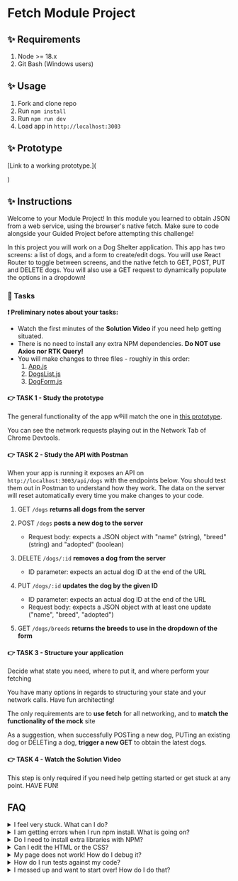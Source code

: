 # Fetch Module Project

## ✨ Requirements

1. Node >= 18.x
2. Git Bash (Windows users)

## ✨ Usage

1. Fork and clone repo
2. Run `npm install`
3. Run `npm run dev`
4. Load app in `http://localhost:3003`

## ✨ Prototype

[Link to a working prototype.](

)

## ✨ Instructions

Welcome to your Module Project! In this module you learned to obtain JSON from a web service, using the browser's native fetch. Make sure to code alongside your Guided Project before attempting this challenge!

In this project you will work on a Dog Shelter application. This app has two screens: a list of dogs, and a form to create/edit dogs. You will use React Router to toggle between screens, and the native fetch to GET, POST, PUT and DELETE dogs. You will also use a GET request to dynamically populate the options in a dropdown!

### 🥷 Tasks

**❗ Preliminary notes about your tasks:**

- Watch the first minutes of the **Solution Video** if you need help getting situated.
- There is no need to install any extra NPM dependencies. **Do NOT use Axios nor RTK Query!**
- You will make changes to three files - roughly in this order:
  1. [App.js](./frontend/components/App.js)
  2. [DogsList.js](./frontend/components/DogsList.js)
  3. [DogForm.js](./frontend/components/DogForm.js)

#### 👉 TASK 1 - Study the prototype

The general functionality of the app w®ill match the one in [this prototype](https://bloominstituteoftechnology.github.io/W_S11_Fetch_Project).

You can see the network requests playing out in the Network Tab of Chrome Devtools.

#### 👉 TASK 2 - Study the API with Postman

When your app is running it exposes an API on `http://localhost:3003/api/dogs` with the endpoints below. You should test them out in Postman to understand how they work. The data on the server will reset automatically every time you make changes to your code.

1. GET `/dogs` **returns all dogs from the server**

2. POST `/dogs` **posts a new dog to the server**

   - Request body: expects a JSON object with "name" (string), "breed" (string) and "adopted" (boolean)

3. DELETE `/dogs/:id` **removes a dog from the server**

   - ID parameter: expects an actual dog ID at the end of the URL

4. PUT `/dogs/:id` **updates the dog by the given ID**

   - ID parameter: expects an actual dog ID at the end of the URL
   - Request body: expects a JSON object with at least one update ("name", "breed", "adopted")

5. GET `/dogs/breeds` **returns the breeds to use in the dropdown of the form**

#### 👉 TASK 3 - Structure your application

Decide what state you need, where to put it, and where perform your fetching

You have many options in regards to structuring your state and your network calls. Have fun architecting!

The only requirements are to **use fetch** for all networking, and to **match the functionality of the mock** site

As a suggestion, when successfully POSTing a new dog, PUTing an existing dog or DELETing a dog, **trigger a new GET** to obtain the latest dogs.

#### 👉 TASK 4 - Watch the Solution Video

This step is only required if you need help getting started or get stuck at any point. HAVE FUN!

## FAQ

<details>
  <summary>I feel very stuck. What can I do?</summary>

Redo the Guided Project for the module, or check out the Solution Video for this project. In these recordings, an industry expert walks you through their thinking in detail, while they solve the tasks.

</details>

<details>
  <summary>I am getting errors when I run npm install. What is going on?</summary>

This project requires Node >= V18 correctly installed in order to work. Sometimes Node can be misconfigured. Try deleting `node_modules` and running `npm install`. If this fails, try deleting both `node_modules` and `package-lock.json` before reinstalling. If all fails, please request support!

</details>

<details>
  <summary>Do I need to install extra libraries with NPM?</summary>

No. Everything you need should be installed already.

</details>

<details>
  <summary>Can I edit the HTML or the CSS?</summary>

You can edit the CSS of the project to give it a personal touch so you can add it to your portfolio, but only after you've finished your tasks!

</details>

<details>
  <summary>My page does not work! How do I debug it?</summary>

Remember to use console.logs and breakpoints to troubleshoot your code. Do not panic if you see errors in the console, just read them carefully looking for clues.

</details>

<details>
  <summary>How do I run tests against my code?</summary>

There are no automatic tests in this project. Feel free to write some, though! All necessary libraries are installed.

</details>

<details>
  <summary>I messed up and want to start over! How do I do that?</summary>

Do NOT delete your repository from GitHub! Instead, commit frequently as you work. This in practice creates restore points. If you find yourself in a mess, use git reset --hard to simply discard all changes to your code since your last commit. If you are dead-set on restarting the challenge from scratch, you can do this with Git as well. Research how to reset --hard to a specific commit.

</details>
